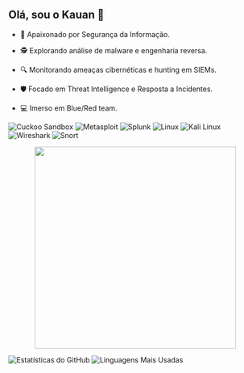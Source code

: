## Olá, sou o Kauan 👋
- 🧾 Apaixonado por Segurança da Informação.

- 🕵️ Explorando análise de malware e engenharia reversa.

- 🔍 Monitorando ameaças cibernéticas e hunting em SIEMs.

- 🛡️ Focado em Threat Intelligence e Resposta a Incidentes.

- 💻 Imerso em Blue/Red team.

![Cuckoo Sandbox](https://img.shields.io/badge/Cuckoo_Sandbox-009688?style=for-the-badge&logo=linux&logoColor=white)
![Metasploit](https://img.shields.io/badge/Metasploit-0959AA?style=for-the-badge&logo=metasploit&logoColor=white)
![Splunk](https://img.shields.io/badge/Splunk-000000?style=for-the-badge&logo=splunk&logoColor=white)
![Linux](https://img.shields.io/badge/Linux-FCC624?style=for-the-badge&logo=linux&logoColor=black)
![Kali Linux](https://img.shields.io/badge/Kali_Linux-557C94?style=for-the-badge&logo=kalilinux&logoColor=white)
![Wireshark](https://img.shields.io/badge/Wireshark-1679A7?style=for-the-badge&logo=wireshark&logoColor=white)
![Snort](https://img.shields.io/badge/Snort-CC0000?style=for-the-badge&logo=snort&logoColor=white)

<p align="center">
  <img src=https://i.gifer.com/3Pqq.gif width="400px">
</p>

![Estatísticas do GitHub](https://github-readme-stats.vercel.app/api?username=KauanMess&show_icons=true&theme=dracula) ![Linguagens Mais Usadas](https://github-readme-stats.vercel.app/api/top-langs/?username=KauanMess&layout=compact&theme=dracula)







<!--
**KauanMess/KauanMess** is a ✨ _special_ ✨ repository because its `README.md` (this file) appears on your GitHub profile.

Here are some ideas to get you started:

- 🔭 I’m currently working on ...
- 🌱 I’m currently learning ...
- 👯 I’m looking to collaborate on ...
- 🤔 I’m looking for help with ...
- 💬 Ask me about ...
- 📫 How to reach me: ...
- 😄 Pronouns: ...
- ⚡ Fun fact: ...
-->
